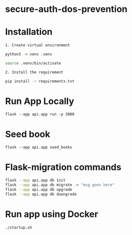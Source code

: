 # secure-auth-dos-prevention

# Installation

```bash
1. Create virtual environment

python3 -m venv .venv

source .venv/bin/activate

2. Install the requirement

pip install -r requirements.txt

```

# Run App Locally

`flask --app api.app run -p 3000`

# Seed book

`flask --app api.app seed_books`

# Flask-migration commands

```bash
flask --app api.app db init
flask --app api.app db migrate -m "msg goes here"
flask --app api.app db upgrade
flask --app api.app db downgrade
```

# Run app using Docker

`./startup.sh`
